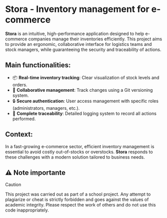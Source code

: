 # Stora - Inventory management for e-commerce

**Stora** is an intuitive, high-performance application designed to help e-commerce companies manage their inventories efficiently. This project aims to provide an ergonomic, collaborative interface for logistics teams and stock managers, while guaranteeing the security and traceability of actions.

## Main functionalities:  

- 📦 **Real-time inventory tracking**: Clear visualization of stock levels and orders.  
- 🤝 **Collaborative management**: Track changes using a Git versioning system.  
- 🔒 **Secure authentication**: User access management with specific roles (administrators, managers, etc.).  
- 📝 **Complete traceability**: Detailed logging system to record all actions performed.  

## Context:

In a fast-growing e-commerce sector, efficient inventory management is essential to avoid costly out-of-stocks or overstocks. **Stora** responds to these challenges with a modern solution tailored to business needs.

## ⚠️ **Note importante** 

>[!CAUTION]
>This project was carried out as part of a school project.
>Any attempt to plagiarize or cheat is strictly forbidden and goes against the values of academic integrity.
>Please respect the work of others and do not use this code inappropriately.
